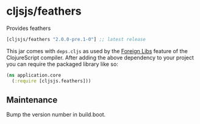 # cljsjs/feathers

Provides feathers

[](dependency)
```clojure
[cljsjs/feathers "2.0.0-pre.1-0"] ;; latest release
```
[](/dependency)

This jar comes with `deps.cljs` as used by the [Foreign Libs][flibs] feature
of the ClojureScript compiler. After adding the above dependency to your project
you can require the packaged library like so:

```clojure
(ns application.core
  (:require [cljsjs.feathers]))
```

[flibs]: https://github.com/clojure/clojurescript/wiki/Packaging-Foreign-Dependencies

## Maintenance

Bump the version number in build.boot.
